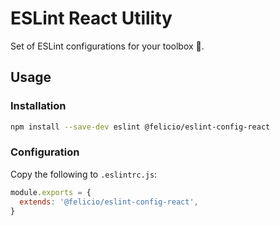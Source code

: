 # ESLint React Utility
Set of ESLint configurations for your toolbox 🔧.

## Usage

### Installation

```bash
npm install --save-dev eslint @felicio/eslint-config-react
```

### Configuration

Copy the following to `.eslintrc.js`:

```javascript
module.exports = {
  extends: '@felicio/eslint-config-react',
}
```
